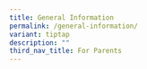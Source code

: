 ```yaml
---
title: General Information
permalink: /general-information/
variant: tiptap
description: ""
third_nav_title: For Parents
---
```

<p></p>